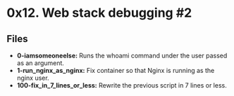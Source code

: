 # 0x12. Web stack debugging #2
## Files
- **0-iamsomeoneelse:** Runs the whoami command under the user passed as an argument.
- **1-run_nginx_as_nginx:** Fix container so that Nginx is running as the nginx user.
- **100-fix_in_7_lines_or_less:** Rewrite the previous script in 7 lines or less.

